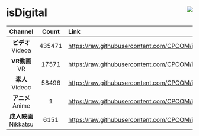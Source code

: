 # isDigital <img align="right" src="https://img.shields.io/github/last-commit/CPCOM/isDigital"/>  
  
| Channel | Count | Link |  
| :-----: | :---: | :--- |  
|**ビデオ**<br />Videoa | 435471 | https://raw.githubusercontent.com/CPCOM/isDigital/main/Videoa.txt |  
|**VR動画**<br />VR | 17571 | https://raw.githubusercontent.com/CPCOM/isDigital/main/VR.txt |  
|**素人**<br />Videoc | 58496 | https://raw.githubusercontent.com/CPCOM/isDigital/main/Videoc.txt |  
|**アニメ**<br />Anime | 1 | https://raw.githubusercontent.com/CPCOM/isDigital/main/Anime.txt |  
|**成人映画**<br />Nikkatsu | 6151 | https://raw.githubusercontent.com/CPCOM/isDigital/main/Nikkatsu.txt |  